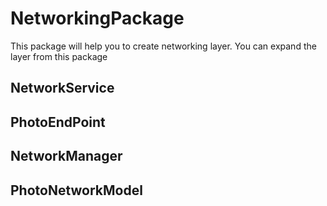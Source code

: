 # NetworkingPackage
This package will help you to create networking layer. You can expand the layer from this package

## NetworkService

## PhotoEndPoint

## NetworkManager

## PhotoNetworkModel
